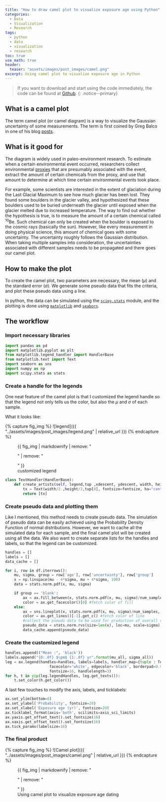 ```yaml
---
title: "How to draw camel plot to visualize exposure age using Python"
categories:
  - Data
  - Visualization
  - Research
tags:
  - python
  - data
  - visualization
  - research
toc: true
use_math: true
header:
  teaser: "assets/images/post_images/camel.png"
excerpt: Using camel plot to visualize exposure age in Python
---
```


>If you want to download and start using the code immediately, the code can be found at [Github](https://github.com/luxiaoyu1987/research/blob/master/camelplot.py).
{: .notice--primary}

## What is a camel plot

The term camel plot (or camel diagram) is a way to visualize the Gaussian uncertainty of some measurements. The term is first coined by Greg Balco in one of his blog [posts](https://cosmognosis.wordpress.com/2011/07/25/what-is-a-camel-diagram-anyway/).

## What is it good for

The diagram is widely used in paleo-environment research. To estimate when a certain environmental event occurred, researchers collect environmental [proxies](https://www.ncdc.noaa.gov/news/what-are-proxy-data) that are presumably associated with the event, extract the amount of certain chemicals from the proxy, and use that amount to determine at which time certain environmental events took place.

For example, some scientists are interested in the extent of glaciation during the Last Glacial Maximum to see how much glacier has been lost. They found some boulders in the glacier valley, and hypothesized that these boulders used to be buried underneath the glacier until exposed when the glacier melted due to increased temperature. The way to find out whether the hypothesis is true, is to measure the amount of a certain chemical called <sup>10</sup>Be. Such chemical can only be created when the boulder is exposed to the cosmic rays (basically the sun). However, like every measurement in doing physical science, this amount of chemical goes with some uncertainty. The uncertainty roughly follows the Gaussian distribution. When taking multiple samples into consideration, the uncertainties associated with different samples needs to be propagated and there goes our camel plot.

## How to make the plot

To create the camel plot, two parameters are necessary, the mean ($\mu$) and the standard error ($\sigma$). We generate some pseudo data that fits the criteria, and plot these pseudo data using a line.

In python, the data can be simulated using the [`scipy.stats`](https://docs.scipy.org/doc/scipy/reference/stats.html) module, and the plotting is done using [`matplotlib`](https://matplotlib.org/) and [`seaborn`](https://seaborn.pydata.org/).

## The workflow

### Import necessary libraries

```python
import pandas as pd
import matplotlib.pyplot as plt
from matplotlib.legend_handler import HandlerBase
from matplotlib.text import Text
import seaborn as sns
import numpy as np
import scipy.stats as stats
```

### Create a handle for the legends

One neat feature of the camel plot is that I customized the legend handle so that the legend not only tells us the color, but also the $\mu$ and $\sigma$ of each sample.

What it looks like:

{% capture fig_img %}
![legend]({{ "../assets/images/post_images/legend.png" | relative_url }})
{% endcapture %}

<figure class="third">
  {{ fig_img | markdownify | remove: "<p>" | remove: "</p>" }}
  <figcaption style="center">customized legend</figcaption>
</figure>

```python
class TextHandler(HandlerBase):
    def create_artists(self, legend,tup ,xdescent, ydescent, width, height, fontsize,trans):
        tx = Text(width/2.,height/2,tup[0], fontsize=fontsize, ha="center", va="center", color=tup[1], fontweight="bold")
        return [tx]
```

### Create pseudo data and plotting them

Like I mentioned, this method needs to create pseudo data. The simulation of pseudo data can be easily achieved using the Probability Density Function of normal distributions. However, we want to cache all the simulated data for each sample, and the final camel plot will be created using all the data. We also want to create separate lists for the handles and labels, so that the legend can be customized.

```python
handles = []
labels = []
data_cache = []

for i, row in df.iterrows():
    mu, sigma, group = row['age'], row['uncertainty'], row['group']        
    x = np.linspace(mu - 4*sigma, mu + 4*sigma, 100)
    data = stats.norm.pdf(x, mu, sigma)

    if group == 'blank':
        ax = ax.fill_between(x, stats.norm.pdf(x, mu, sigma)/num_samples, color='gray', label=group, alpha=0.3, zorder=1)
        color = ax.get_facecolor()[0] #fetch color of fill
    else:
        ax = sns.lineplot(x, stats.norm.pdf(x, mu, sigma)/num_samples, label=group, alpha=0.7, ax=ax, zorder=2)
        color = ax.get_lines()[-1].get_c() #fetch color of line
        #collect the pseudo data to be used for production of overall curve
        pseudo_data = stats.norm.rvs(size=len(x), loc=mu, scale=sigma)
        data_cache.append(pseudo_data)
```

### Create the customized legend

```python
handles.append(("Mean :", 'black'))
labels.append("{0:.0f} $\pm$ {1:.0f} yr".format(mu_all, sigma_all))        
leg = ax.legend(handles=handles, labels=labels, handler_map={tuple : TextHandler()},
                    facecolor='white', edgecolor='black', borderpad=0.9, framealpha=1, 
                    fontsize=16, handlelength=3)
for h, t in zip(leg.legendHandles, leg.get_texts()):
    t.set_color(h.get_color()) 
```

A last few touches to modify the axis, labels, and ticklabels:

```python
ax.set_ylim(bottom=0)
ax.set_ylabel('Probability', fontsize=20)
ax.set_xlabel('Exposure age (yr)', fontsize=20)
ax.ticklabel_format(axis='both', scilimits=axis_sci_limits)
ax.yaxis.get_offset_text().set_fontsize(16)
ax.xaxis.get_offset_text().set_fontsize(16)
ax.tick_params(labelsize=16)
```

### The final product

{% capture fig_img %}
![Camel plot]({{ "../assets/images/post_images/camel.png" | relative_url }})
{% endcapture %}

<figure>
  {{ fig_img | markdownify | remove: "<p>" | remove: "</p>" }}
  <figcaption style="center">Using camel plot to visualize exposure age dating</figcaption>
</figure>
